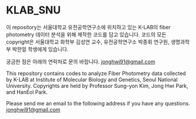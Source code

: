 # KLAB_SNU

이 repository는 서울대학교 유전공학연구소에 위치하고 있는 K-LAB의 fiber photometry 데이터 분석을 위해 제작한 코드를 담고 있습니다.
코드의 모든 copyright은 서울대학교 화학부 김성연 교수, 유전공학연구소 박종휘 연구원, 생명과학부 박한얼 학생에게 있습니다.

궁금한 점은 아래의 연락처로 문의 바랍니다.
jonghwi91@gmail.com

This repository contains codes to analyze Fiber Photometry data collected by K-LAB at Institute of Molecular Biology and Genetics, Seoul National University. Copyrights are held by Professor Sung-yon Kim, Jong Hwi Park, and HanEol Park.

Please send me an email to the following address if you have any questions.
jonghwi91@gmail.com
